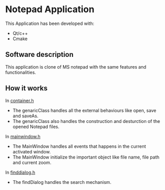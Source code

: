Notepad Application
===================
This Application has been developed with:
* Qt/c++
* Cmake

Software description
--------------------
This application is clone of MS notepad with the same features and functionalities.

How it works
-
In [container.h](https://github.com/OmarAymanMahfouz/Notepad/blob/master/container.h)
* The genaricClass handles all the external behaviours like open, save and saveAs.
* The genaricClass also handles the construction and desturction of the opened Notepad files.

In [mainwindow.h](https://github.com/OmarAymanMahfouz/Notepad/blob/master/mainwindow.h)
* The MainWindow handles all events that happens in the current activated window.
* The MainWindow initialize the important object like file name, file path and current zoom.

In [finddialog.h](https://github.com/OmarAymanMahfouz/Notepad/blob/master/finddialog.h)
* The findDialog handles the search mechanism.
